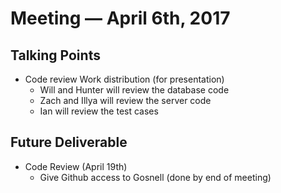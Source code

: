 # Meeting — April 6th, 2017

## Talking Points
- Code review Work distribution (for presentation)
  - Will and Hunter will review the database code
  - Zach and Illya will review the server code
  - Ian will review the test cases

## Future Deliverable
- Code Review (April 19th)
  - Give Github access to  Gosnell (done by end of meeting)
